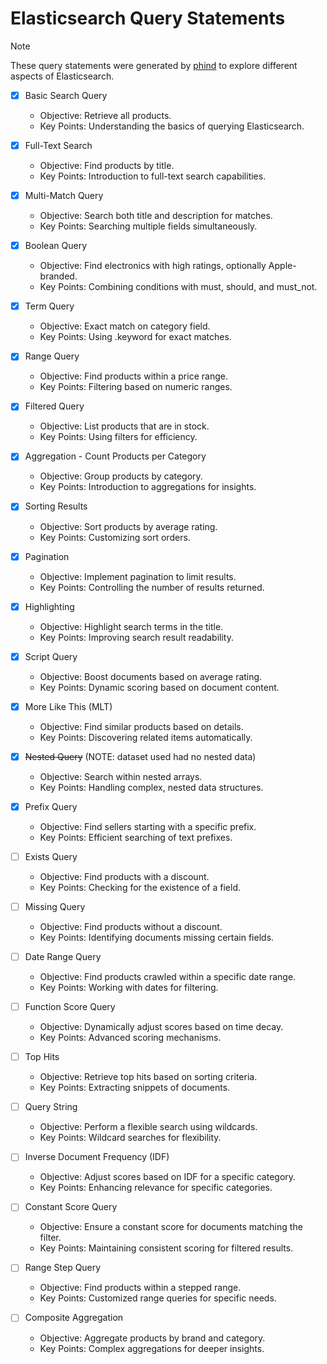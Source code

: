 # Elasticsearch Query Statements

> [!NOTE]
> These query statements were generated by [phind](https://www.phind.com/) to explore different aspects of Elasticsearch.

- [x] Basic Search Query
  - Objective: Retrieve all products.
  - Key Points: Understanding the basics of querying Elasticsearch.

- [x] Full-Text Search
  - Objective: Find products by title.
  - Key Points: Introduction to full-text search capabilities.

- [x] Multi-Match Query
  - Objective: Search both title and description for matches.
  - Key Points: Searching multiple fields simultaneously.

- [x] Boolean Query
  - Objective: Find electronics with high ratings, optionally Apple-branded.
  - Key Points: Combining conditions with must, should, and must_not.

- [x] Term Query
  - Objective: Exact match on category field.
  - Key Points: Using .keyword for exact matches.

- [x] Range Query
  - Objective: Find products within a price range.
  - Key Points: Filtering based on numeric ranges.

- [x] Filtered Query
  - Objective: List products that are in stock.
  - Key Points: Using filters for efficiency.

- [x] Aggregation - Count Products per Category
  - Objective: Group products by category.
  - Key Points: Introduction to aggregations for insights.

- [x] Sorting Results
  - Objective: Sort products by average rating.
  - Key Points: Customizing sort orders.

- [x] Pagination
  - Objective: Implement pagination to limit results.
  - Key Points: Controlling the number of results returned.

- [x] Highlighting
  - Objective: Highlight search terms in the title.
  - Key Points: Improving search result readability.

- [x] Script Query
  - Objective: Boost documents based on average rating.
  - Key Points: Dynamic scoring based on document content.

- [x] More Like This (MLT)
  - Objective: Find similar products based on details.
  - Key Points: Discovering related items automatically.

- [x] ~~Nested Query~~ (NOTE: dataset used had no nested data)
  - Objective: Search within nested arrays.
  - Key Points: Handling complex, nested data structures.

- [x] Prefix Query
  - Objective: Find sellers starting with a specific prefix.
  - Key Points: Efficient searching of text prefixes.

- [ ] Exists Query
  - Objective: Find products with a discount.
  - Key Points: Checking for the existence of a field.

- [ ] Missing Query
  - Objective: Find products without a discount.
  - Key Points: Identifying documents missing certain fields.

- [ ] Date Range Query
  - Objective: Find products crawled within a specific date range.
  - Key Points: Working with dates for filtering.

- [ ] Function Score Query
  - Objective: Dynamically adjust scores based on time decay.
  - Key Points: Advanced scoring mechanisms.

- [ ] Top Hits
  - Objective: Retrieve top hits based on sorting criteria.
  - Key Points: Extracting snippets of documents.

- [ ] Query String
  - Objective: Perform a flexible search using wildcards.
  - Key Points: Wildcard searches for flexibility.

- [ ] Inverse Document Frequency (IDF)
  - Objective: Adjust scores based on IDF for a specific category.
  - Key Points: Enhancing relevance for specific categories.

- [ ] Constant Score Query
  - Objective: Ensure a constant score for documents matching the filter.
  - Key Points: Maintaining consistent scoring for filtered results.

- [ ] Range Step Query
  - Objective: Find products within a stepped range.
  - Key Points: Customized range queries for specific needs.

- [ ] Composite Aggregation
  - Objective: Aggregate products by brand and category.
  - Key Points: Complex aggregations for deeper insights.
